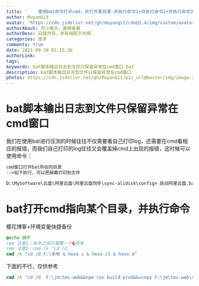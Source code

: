```yaml
---
title: '    使用bat命令打开cmd，并打开某目录-并执行命令1+并执行命令2+并执行命令3··· '
author: MuyanGit
avatar: 'https://cdn.jsdelivr.net/gh/muyangit/cdn@1.4/img/custom/avatar.jpg'
authorAbout: 尽小者大，甚微者著
authorDesc: 日就月将，学有缉熙于光明
categories: 技术
comments: true
date: 2021-09-30 01:15:36
authorLink:
tags:
keywords: bat脚本输出日志到文件只保留异常在cmd窗口 bat
description: bat脚本输出日志到文件只保留异常在cmd窗口
photos: https://cdn.jsdelivr.net/gh/MuyanGit/pic_url@master/img/image-20210929233835218.png
---
```


# bat脚本输出日志到文件只保留异常在cmd窗口

我们在使用bat进行压测的时候往往不仅需要看自己打印log，还需要在cmd看相应的报错，而我们自己打印的log往往又会覆盖掉cmd上出现的报错，这时候可以使用命令：

```cmd
cmd窗口打开bat所在的目录
-->如下执行，可以把屏幕打印到文件

D:\MySoftware\云盘\阿里云盘\阿里云盘同步\sync-alidisk\config> 启动阿里云盘.bat >>sync-alidisk-log.txt

```

# bat打开cmd指向某个目录，并执行命令

樱花博客+环境变量快捷备份



```cmd
@echo OFF
rem 注意1：命令之间只需要一个&符号
rem 注意2：cmd /k "cd /d 
cmd /k "cd /d F:\本地 & hexo s & hexo cl & hexo d"
```

下面的不行，仅供参考

```cmd
cmd /k "cd /d  F:\jm\tms-web&&npm run build-prod&&xcopy F:\jm\tms-web\dist\*  D:\nginx-1.21.3\html\jm\ /Y /E /I /Q"
```

